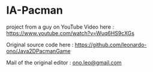 # IA-Pacman

project from a guy on YouTube
Video here :
https://www.youtube.com/watch?v=Wuq6HS9cXGs

Original source code here :
https://github.com/leonardo-ono/Java2DPacmanGame

Mail of the original editor :
ono.leo@gmail.com
